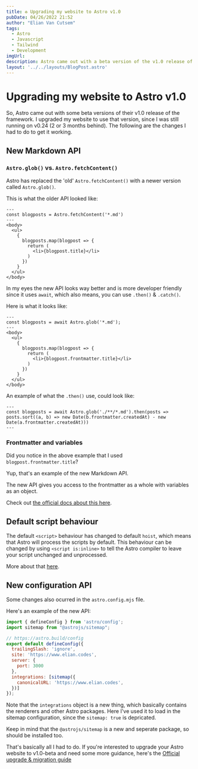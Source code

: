 ```yaml
---
title: ♻️ Upgrading my website to Astro v1.0
pubDate: 04/26/2022 21:52
author: "Elian Van Cutsem"
tags:
  - Astro
  - Javascript
  - Tailwind
  - Development
imgUrl: 
description: Astro came out with a beta version of the v1.0 release of the framework. I upgraded my website to use that version, since I was still running on v0.24. The following are some of the changes I had to do to get it working.
layout: '../../layouts/BlogPost.astro'
---
```


# Upgrading my website to Astro v1.0

So, Astro came out with some beta versions of their v1.0 release of the framework. I upgraded my website to use that version, since I was still running on v0.24 (2 or 3 months behind). The following are the changes I had to do to get it working.

## New Markdown API

### `Astro.glob()` vs. `Astro.fetchContent()`

Astro has replaced the 'old' `Astro.fetchContent()` with a newer version called `Astro.glob()`.

This is what the older API looked like:

```astro
---
const blogposts = Astro.fetchContent('*.md')
---
<body>
  <ul>
    {
      blogposts.map(blogpost => {
        return (
          <li>{blogpost.title}</li>
        )
      })
    }
  </ul>
</body>
```

In my eyes the new API looks way better and is more developer friendly since it uses `await`, which also means, you can use `.then()` & `.catch()`.

Here is what it looks like:

```astro
---
const blogposts = await Astro.glob('*.md');
---
<body>
  <ul>
    {
      blogposts.map(blogpost => {
        return (
          <li>{blogpost.frontmatter.title}</li>
        )
      })
    }
  </ul>
</body>
```

An example of what the `.then()` use, could look like: 

```astro
---
const blogposts = await Astro.glob('./**/*.md').then(posts => posts.sort((a, b) => new Date(b.frontmatter.createdAt) - new Date(a.frontmatter.createdAt)))
---
```

### Frontmatter and variables

Did you notice in the above example that I used `blogpost.frontmatter.title`?

Yup, that's an example of the new Markdown API.

The new API gives you access to the frontmatter as a whole with variables as an object.

Check out [the official docs about this here](https://docs.astro.build/en/migrate/#new-markdown-api).

## Default script behaviour

The default `<script>` behaviour has changed to default `hoist`, which means that Astro will process the scripts by default. This behaviour can be changed by using `<script is:inline>` to tell the Astro compiler to leave your script unchanged and unprocessed.

More about that [here](https://docs.astro.build/en/migrate/#new-default-script-behavior).

## New configuration API

Some changes also ocurred in the `astro.config.mjs` file.

Here's an example of the new API:

```js
import { defineConfig } from 'astro/config';
import sitemap from "@astrojs/sitemap";

// https://astro.build/config
export default defineConfig({
  trailingSlash: 'ignore',
  site: 'https://www.elian.codes',
  server: {
    port: 3000
  },
  integrations: [sitemap({
    canonicalURL: 'https://www.elian.codes',
  })]
});
```

Note that the `integrations` object is a new thing, which basically contains the renderers and other Astro packages. Here I've used it to load in the sitemap configuration, since the `sitemap: true` is depricated.

Keep in mind that the `@astrojs/sitemap` is a new and seperate package, so should be installed too.

That's basically all I had to do. If you're interested to upgrade your Astro website to v1.0-beta and need some more guidance, here's the [Official upgrade & migration guide](<https://docs.astro.build/en/migrate/>)

